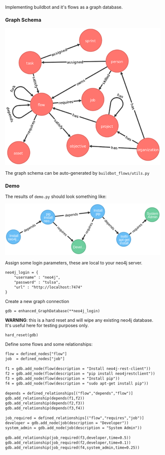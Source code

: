 Implementing buildbot and it's flows as a graph database.

### Graph Schema

![](example_images/graph_schema.png)

The graph schema can be auto-generated by `buildbot_flows/utils.py`

### Demo

The results of `demo.py` should look something like:

![](example_images/example_flow.png)

Assign some login parameters, these are local to your neo4j server.

    neo4j_login = {
        "username" : "neo4j",
        "password" : "tulsa",
        "url" : "http://localhost:7474"
    }

Create a new graph connection

    gdb = enhanced_GraphDatabase(**neo4j_login)

**WARNING**: this is a hard reset and will wipe any existing neo4j database. It's useful here for testing purposes only.

    hard_reset(gdb)

Define some flows and some relationships:

    flow = defined_nodes["flow"]
    job  = defined_nodes["job"]

    f1 = gdb.add_node(flow(description = "Install neo4j-rest-client"))
    f2 = gdb.add_node(flow(description = "pip install neo4jrestclient"))
    f3 = gdb.add_node(flow(description = "Install pip"))
    f4 = gdb.add_node(flow(description = "sudo apt-get install pip"))

    depends = defined_relationships[("flow","depends","flow")]
    gdb.add_relationship(depends(f1,f2))
    gdb.add_relationship(depends(f2,f3))
    gdb.add_relationship(depends(f3,f4))

    job_required = defined_relationships[("flow","requires","job")]
    developer = gdb.add_node(job(description = "Developer"))
    system_admin = gdb.add_node(job(description = "System Admin"))
    
    gdb.add_relationship(job_required(f3,developer,time=0.5))
    gdb.add_relationship(job_required(f2,developer,time=0.1))
    gdb.add_relationship(job_required(f4,system_admin,time=0.25))